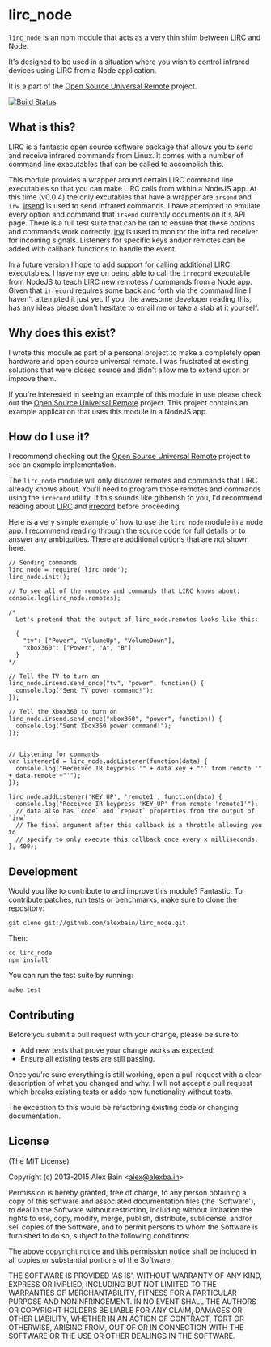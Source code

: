 lirc_node
=========

``lirc_node`` is an npm module that acts as a very thin shim between
[LIRC](http://lirc.org) and Node.

It's designed to be used in a situation where you wish to control infrared
devices using LIRC from a Node application.

It is a part of the [Open Source Universal Remote](http://opensourceuniversalremote.com) project.

[![Build Status](https://travis-ci.org/alexbain/lirc_node.png)](https://travis-ci.org/alexbain/lirc_node)

## What is this?

LIRC is a fantastic open source software package that allows you to send and
receive infrared commands from Linux. It comes with a number of command line
executables that can be called to accomplish this.

This module provides a wrapper around certain LIRC command line executables so
that you can make LIRC calls from within a NodeJS app. At this time (v0.0.4) the
only excutables that have a wrapper are ``irsend`` and ``irw``. [irsend](http://www.lirc.org/html/irsend.html)
is used to send infrared commands. I have attempted to emulate every option and
command that ``irsend`` currently documents on it's API page. There is a full
test suite that can be ran to ensure that these options and commands work correctly. 
[irw](http://www.lirc.org/html/irw.html) is used to monitor the infra red receiver
for incoming signals. Listeners for specific keys and/or remotes can be added with
callback functions to handle the event.

In a future version I hope to add support for calling additional LIRC executables.
I have my eye on being able to call the ``irrecord`` executable from NodeJS to
teach LIRC new remotess / commands from a Node app. Given that ``irrecord`` requires
some back and forth via the command line I haven't attempted it just yet. If you,
the awesome developer reading this, has any ideas please don't hesitate
to email me or take a stab at it yourself.


## Why does this exist?

I wrote this module as part of a personal project to make a completely open
hardware and open source universal remote. I was frustrated at existing solutions
that were closed source and didn't allow me to extend upon or improve them.

If you're interested in seeing an example of this module in use please check
out the [Open Source Universal Remote](http://opensourceuniversalremote.com) project.
This project contains an example application that uses this module in a NodeJS app.

## How do I use it?

I recommend checking out the [Open Source Universal Remote](http://opensourceuniversalremote.com)
project to see an example implementation.

The ``lirc_node`` module will only discover remotes and commands that LIRC already
knows about. You'll need to program those remotes and commands using the ``irrecord``
utility. If this sounds like gibberish to you, I'd recommend reading about
[LIRC](http://www.lirc.org/) and [irrecord](http://www.lirc.org/html/irrecord.html)
before proceeding.

Here is a very simple example of how to use the ``lirc_node`` module in
a node app. I recommend reading through the source code for full details or to
answer any ambiguities. There are additional options that are not shown here.

    // Sending commands
    lirc_node = require('lirc_node');
    lirc_node.init();

    // To see all of the remotes and commands that LIRC knows about:
    console.log(lirc_node.remotes);

    /*
      Let's pretend that the output of lirc_node.remotes looks like this:

      {
        "tv": ["Power", "VolumeUp", "VolumeDown"],
        "xbox360": ["Power", "A", "B"]
      }
    */

    // Tell the TV to turn on
    lirc_node.irsend.send_once("tv", "power", function() {
      console.log("Sent TV power command!");
    });

    // Tell the Xbox360 to turn on
    lirc_node.irsend.send_once("xbox360", "power", function() {
      console.log("Sent Xbox360 power command!");
    });


    // Listening for commands
    var listenerId = lirc_node.addListener(function(data) {
      console.log("Received IR keypress '" + data.key + "'' from remote '" + data.remote +"'");
    });

    lirc_node.addListener('KEY_UP', 'remote1', function(data) {
      console.log("Received IR keypress 'KEY_UP' from remote 'remote1'");
      // data also has `code` and `repeat` properties from the output of `irw`
      // The final argument after this callback is a throttle allowing you to 
      // specify to only execute this callback once every x milliseconds.
    }, 400);




## Development

Would you like to contribute to and improve this module? Fantastic. To contribute
patches, run tests or benchmarks, make sure to clone the repository:

```
git clone git://github.com/alexbain/lirc_node.git
```

Then:

```
cd lirc_node
npm install
```

You can run the test suite by running:

```
make test
```

## Contributing

Before you submit a pull request with your change, please be sure to:

* Add new tests that prove your change works as expected.
* Ensure all existing tests are still passing.

Once you're sure everything is still working, open a pull request with a clear
description of what you changed and why. I will not accept a pull request which
breaks existing tests or adds new functionality without tests.

The exception to this would be refactoring existing code or changing documentation.


## License

(The MIT License)

Copyright (c) 2013-2015 Alex Bain &lt;alex@alexba.in&gt;

Permission is hereby granted, free of charge, to any person obtaining
a copy of this software and associated documentation files (the
'Software'), to deal in the Software without restriction, including
without limitation the rights to use, copy, modify, merge, publish,
distribute, sublicense, and/or sell copies of the Software, and to
permit persons to whom the Software is furnished to do so, subject to
the following conditions:

The above copyright notice and this permission notice shall be
included in all copies or substantial portions of the Software.

THE SOFTWARE IS PROVIDED 'AS IS', WITHOUT WARRANTY OF ANY KIND,
EXPRESS OR IMPLIED, INCLUDING BUT NOT LIMITED TO THE WARRANTIES OF
MERCHANTABILITY, FITNESS FOR A PARTICULAR PURPOSE AND NONINFRINGEMENT.
IN NO EVENT SHALL THE AUTHORS OR COPYRIGHT HOLDERS BE LIABLE FOR ANY
CLAIM, DAMAGES OR OTHER LIABILITY, WHETHER IN AN ACTION OF CONTRACT,
TORT OR OTHERWISE, ARISING FROM, OUT OF OR IN CONNECTION WITH THE
SOFTWARE OR THE USE OR OTHER DEALINGS IN THE SOFTWARE.
